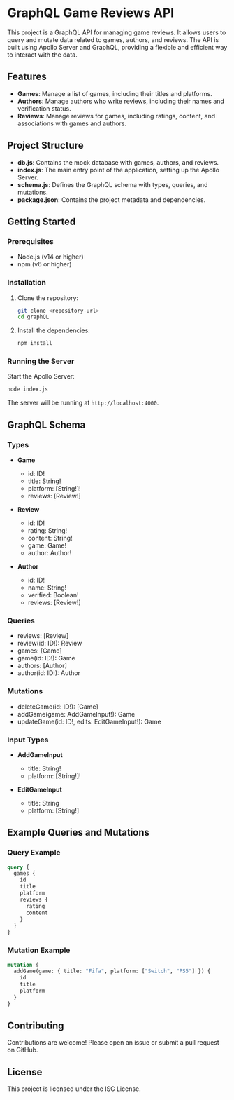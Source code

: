 
# GraphQL Game Reviews API

This project is a GraphQL API for managing game reviews. It allows users to query and mutate data related to games, authors, and reviews. The API is built using Apollo Server and GraphQL, providing a flexible and efficient way to interact with the data.

## Features

- **Games**: Manage a list of games, including their titles and platforms.
- **Authors**: Manage authors who write reviews, including their names and verification status.
- **Reviews**: Manage reviews for games, including ratings, content, and associations with games and authors.

## Project Structure

- **db.js**: Contains the mock database with games, authors, and reviews.
- **index.js**: The main entry point of the application, setting up the Apollo Server.
- **schema.js**: Defines the GraphQL schema with types, queries, and mutations.
- **package.json**: Contains the project metadata and dependencies.

## Getting Started

### Prerequisites

- Node.js (v14 or higher)
- npm (v6 or higher)

### Installation

1. Clone the repository:
    ```sh
    git clone <repository-url>
    cd graphQL
    ```

2. Install the dependencies:
    ```sh
    npm install
    ```

### Running the Server

Start the Apollo Server:
```sh
node index.js
```

The server will be running at `http://localhost:4000`.

## GraphQL Schema

### Types

- **Game**
  - id: ID!
  - title: String!
  - platform: [String!]!
  - reviews: [Review!]

- **Review**
  - id: ID!
  - rating: String!
  - content: String!
  - game: Game!
  - author: Author!

- **Author**
  - id: ID!
  - name: String!
  - verified: Boolean!
  - reviews: [Review!]

### Queries

- reviews: [Review]
- review(id: ID!): Review
- games: [Game]
- game(id: ID!): Game
- authors: [Author]
- author(id: ID!): Author

### Mutations

- deleteGame(id: ID!): [Game]
- addGame(game: AddGameInput!): Game
- updateGame(id: ID!, edits: EditGameInput!): Game

### Input Types

- **AddGameInput**
  - title: String!
  - platform: [String!]!

- **EditGameInput**
  - title: String
  - platform: [String!]

## Example Queries and Mutations

### Query Example

```graphql
query {
  games {
    id
    title
    platform
    reviews {
      rating
      content
    }
  }
}
```

### Mutation Example

```graphql
mutation {
  addGame(game: { title: "Fifa", platform: ["Switch", "PS5"] }) {
    id
    title
    platform
  }
}
```

## Contributing

Contributions are welcome! Please open an issue or submit a pull request on GitHub.

## License

This project is licensed under the ISC License.
